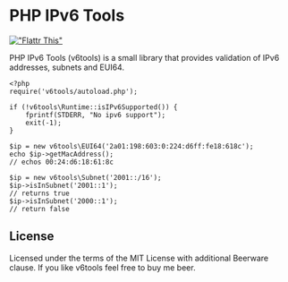 PHP IPv6 Tools
==============

[!["Flattr This"](http://api.flattr.com/button/flattr-badge-large.png "Flattr This")](http://flattr.com/thing/129857/PHP-IPv6-Tools")

PHP IPv6 Tools (v6tools) is a small library that provides validation of
IPv6 addresses, subnets and EUI64.

    <?php
    require('v6tools/autoload.php');
    
    if (!v6tools\Runtime::isIPv6Supported()) {
        fprintf(STDERR, "No ipv6 support");
        exit(-1);
    }

    $ip = new v6tools\EUI64('2a01:198:603:0:224:d6ff:fe18:618c');
    echo $ip->getMacAddress();
    // echos 00:24:d6:18:61:8c
    
    $ip = new v6tools\Subnet('2001::/16');
    $ip->isInSubnet('2001::1');
    // returns true
    $ip->isInSubnet('2000::1');
    // return false

License
-------
Licensed under the terms of the MIT License with additional Beerware clause.
If you like v6tools feel free to buy me beer.
